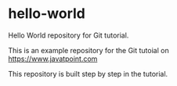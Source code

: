 # hello-world
Hello World repository for Git tutorial. 

This is an example repository for the Git tutoial on https://www.javatpoint.com

This repository is built step by step in the tutorial.